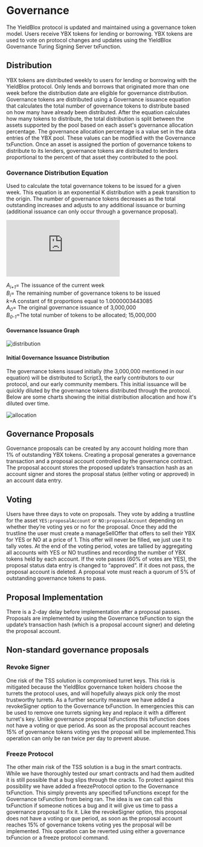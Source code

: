 # Governance
The YieldBlox protocol is updated and maintained using a governance token model. Users receive YBX tokens for lending or borrowing. YBX tokens are used to vote on protocol changes and updates using the YieldBlox Governance Turing Signing Server txFunction.

## Distribution
YBX tokens are distributed weekly to users for lending or borrowing with the YieldBlox protocol. Only lends and borrows that originated more than one week before the distribution date are eligible for governance distribution. Governance tokens are distributed using a Governance issuance equation that calculates the total number of governance tokens to distribute based on how many have already been distributed. After the equation calculates how many tokens to distribute, the total distribution is split between the assets supported by the pool based on each asset's governance allocation percentage. The governance allocation percentage is a value set in the data entries of the YBX pool. These values can be modified with the Governance txFunction. Once an asset is assigned the portion of governance tokens to distribute to its lenders, governance tokens are distributed to lenders proportional to the percent of that asset they contributed to the pool.

### Governance Distribution Equation
Used to calculate the total governance tokens to be issued for a given week. This equation is an exponential K distribution with a peak transition to the origin. The number of governance tokens decreases as the total outstanding increases and adjusts to any additional issuance or burning (additional issuance can only occur through a governance proposal).

![\Large](https://latex.codecogs.com/svg.latex?A_%7Bi+1%7D%3Dk%5E%7BB_i&plus;25,000,000%7D)

*A<sub>i+1</sub>*= The issuance of the current week\
*B<sub>i</sub>*= The remaining number of governance tokens to be issued\
*k*=A constant of fit proportions equal to 1.0000003443085\
*A<sub>0</sub>*= The original governance issuance of 3,000,000\
*B<sub>0-1</sub>*=The total number of tokens to be allocated; 15,000,000

#### Governance Issuance Graph

![distribution](https://miro.medium.com/max/700/1*iH3cGw4nU3MPdDuTyRhv_g.png "YBX Distribution")

#### Initial Governance Issuance Distribution
The governance tokens issued initially (the 3,000,000 mentioned in our equation) will be distributed to Script3, the early contributors to our protocol, and our early community members. This initial issuance will be quickly diluted by the governance tokens distributed through the protocol. Below are some charts showing the initial distribution allocation and how it's diluted over time.

![allocation](https://miro.medium.com/max/2587/1*Vq-_E_PFIW1pW1b3Da5_Xw.png "YBX Allocation")


## Governance Proposals
Governance proposals can be created by any account holding more than 1% of outstanding YBX tokens. Creating a proposal generates a governance transaction and a proposal account controlled by the governance contract. The proposal account stores the proposed update’s transaction hash as an account signer and stores the proposal status (either voting or approved) in an account data entry.

## Voting
Users have three days to vote on proposals. They vote by adding a trustline for the asset `YES:proposalAccount` or `NO:proposalAccount` depending on whether they’re voting yes or no for the proposal. Once they add the trustline the user must create a manageSellOffer that offers to sell their YBX for YES or NO at a price of 1. This offer will never be filled, we just use it to tally votes. At the end of the voting period, votes are tallied by aggregating all accounts with YES or NO trustlines and recording the number of YBX tokens held by each account. If the vote passes (60% of votes are YES), the proposal status data entry is changed to “approved”. If it does not pass, the proposal account is deleted. A proposal vote must reach a quorum of 5% of outstanding governance tokens to pass.

## Proposal Implementation
There is a 2-day delay before implementation after a proposal passes. Proposals are implemented by using the Governance txFunction to sign the update’s transaction hash (which is a proposal account signer) and deleting the proposal account.

## Non-standard governance proposals

### Revoke Signer
One risk of the TSS solution is compromised turret keys. This risk is mitigated because the YieldBlox governance token holders choose the turrets the protocol uses, and will hopefully always pick only the most trustworthy turrets. As a further security measure we have added a revokeSigner option to the Governance txFunction. In emergencies this can be used to remove one turrets signing key and replace it with a different turret's key. Unlike governance proposal txFunctions this txFunction does not have a voting or que period. As soon as the proposal account reaches 15% of governance tokens voting yes the proposal will be implemented.This operation can only be ran twice per day to prevent abuse.

### Freeze Protocol
The other main risk of the TSS solution is a bug in the smart contracts. While we have thoroughly tested our smart contracts and had them audited it is still possible that a bug slips through the cracks. To protect against this possibility we have added a freezeProtocol option to the Governance txFunction. This simply prevents any specified txFunctions except for the Governance txFunction from being ran. The idea is we can call this txFunction if someone notices a bug and it will give us time to pass a governance proposal to fix it. Like the revokeSigner option, this proposal does not have a voting or que period, as soon as the proposal account reaches 15% of governance tokens voting yes the proposal will be implemented. This operation can be reverted using either a governance txFuncion or a freeze protocol command.


